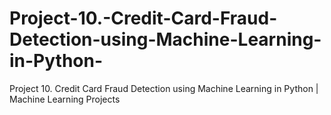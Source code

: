 # Project-10.-Credit-Card-Fraud-Detection-using-Machine-Learning-in-Python-
Project 10. Credit Card Fraud Detection using Machine Learning in Python | Machine Learning Projects
